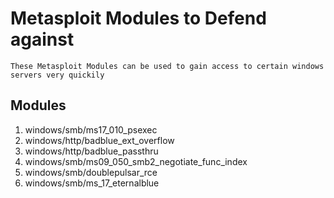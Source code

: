 Metasploit Modules to Defend against 
=======================================

```
These Metasploit Modules can be used to gain access to certain windows servers very quickily 
```
Modules
-------
1. windows/smb/ms17_010_psexec
2. windows/http/badblue_ext_overflow
3. windows/http/badblue_passthru
4. windows/smb/ms09_050_smb2_negotiate_func_index
5. windows/smb/doublepulsar_rce
6. windows/smb/ms_17_eternalblue

